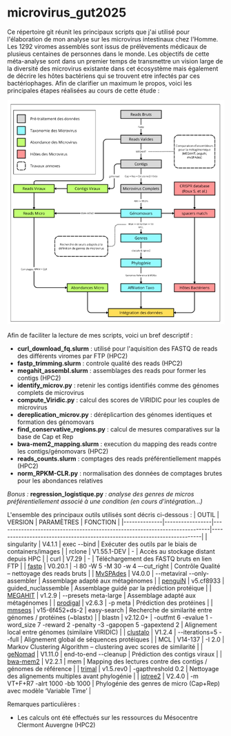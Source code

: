 # microvirus_gut2025

Ce répertoire git réunit les principaux scripts que j'ai utilisé pour l'élaboration de mon analyse sur les microvirus intestinaux chez l'Homme. Les 1292 viromes assemblés sont issus de prélèvements médicaux de plusieus centaines de personnes dans le monde. Les objectifs de cette méta-analyse sont dans un premier temps de transmettre un vision large de la diversité des microvirus existante dans cet écosystème mais également de décrire les hôtes bactériens qui se trouvent etre infectés par ces bactériophages. Afin de clarifier un maximum le propos, voici les principales étapes réalisées au cours de cette étude :

<p align="center">
  <img src="https://github.com/CeltillD/microvirus_gut2025/blob/main/WFgut25.png" alt="Aperçu graphique" width="600">
</p>

Afin de faciliter la lecture de mes scripts, voici un bref descriptif :
 - **curl_download_fq.slurm** : utilisé pour l'aquisition des FASTQ de reads des différents viromes par FTP (HPC2)
 - **fastp_trimming.slurm** : controle qualité des reads (HPC2)
 - **megahit_assembl.slurm** : assemblages des reads pour former les contigs (HPC2)
 - **identify_microv.py** : retenir les contigs identifiés comme des génomes complets de microvirus
 - **compute_Viridic.py** : calcul des scores de VIRIDIC pour les couples de microvirus
 - **dereplication_microv.py** : déréplicartion des génomes identiques et formation des génomovars
 - **find_conservative_regions.py** : calcul de mesures comparatives sur la base de Cap et Rep
 - **bwa-mem2_mapping.slurm** : execution du mapping des reads contre les contigs/génomovars (HPC2)
 - **reads_counts.slurm** : comptages des reads préférentiellement mappés (HPC2)
 - **norm_RPKM-CLR.py** : normalisation des données de comptages brutes pour les abondances relatives

*Bonus* *:* **regression_logistique.py** *:* *analyse des genres de micros préférentiellement associé à une condition*
*(en cours d'intégration...)*

L'ensemble des principaux outils utilisés sont décris ci-dessous :
| OUTIL        | VERSION         | PARAMÈTRES                                                                 | FONCTION                                                                 |
|--------------|-----------------|----------------------------------------------------------------------------|--------------------------------------------------------------------------|
| singularity  | V4.1.1          | exec --bind                                                               | Exécuter des outils par le biais de containers/images                   |
| rclone       | V1.55.1-DEV     | -                                                                          | Accès au stockage distant depuis HPC                                    |
| curl         | V7.29           | -                                                                          | Téléchargement des FASTQ bruts en lien FTP                              |
| [fastp](https://github.com/OpenGene/fastp)        | V0.20.1         | -l 80 -W 5 -M 30 -w 4 –-cut_right                                           | Contrôle Qualité – nettoyage des reads bruts                            |
| [MvSPAdes](https://github.com/ablab/spades)     | V4.0.0          | --metaviral --only-assembler                                              | Assemblage adapté aux métagénomes                                       |
| [penguiN](https://github.com/soedinglab/plass)      | v5.cf8933       | guided_nuclassemble                                                       | Assemblage guidé par la prédiction protéique                            |
| [MEGAHIT](https://github.com/voutcn/megahit)      | v1.2.9          | --presets meta-large                                                      | Assemblage adapté aux métagénomes                                       |
| [prodigal](https://github.com/hyattpd/Prodigal)     | v2.6.3          | -p meta                                                                   | Prédiction des protéines                                                 |
| [mmseqs](https://github.com/soedinglab/MMseqs2)       | v15-6f452+ds-2  | easy-search                                                               | Recherche de similarité entre génomes / protéines (~blastx)             |
| blastn       | v2.12.0+        | -outfmt 6 -evalue 1 -word_size 7 -reward 2 -penalty -3 -gapopen 5 -gapextend 2 | Alignement local entre génomes (similaire VIRIDIC)                     |
| [clustalo](https://github.com/hybsearch/clustalo)     | V1.2.4          | --iterations=5 --full                                                     | Alignement global de séquences protéiques                               |
| MCL          | V14-137         | -I 2.0                                                                    | Markov Clustering Algorithm – clustering avec scores de similarité      |
| [geNomad](https://github.com/apcamargo/genomad)      | V1.11.0         | end-to-end --cleanup                                                      | Prédiction des contigs viraux                                           |
| [bwa-mem2](https://github.com/bwa-mem2/bwa-mem2)     | V2.2.1          | mem                                                                       | Mapping des lectures contre des contigs / génomes de référence          |
| [trimal](https://github.com/inab/trimal)       | v1.5.rev0       | -gapthreshold 0.2                                                         | Nettoyage des alignements multiples avant phylogénie                    |
| [iqtree2](https://github.com/iqtree/iqtree2)      | V2.4.0          | -m VT+F+R7 -alrt 1000 -bb 1000                                            | Phylogénie des genres de micro (Cap+Rep) avec modèle ‘Variable Time’    |

Remarques particulières :
- Les calculs ont été effectués sur les ressources du Mésocentre Clermont Auvergne (HPC2)
